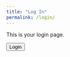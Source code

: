 ```yaml
---
title: "Log In"
permalink: /login/
---
```


<!-- Your login content here -->
<div id="login-container">
  <p>This is your login page.</p>
  <button onclick="openLoginModal()">Login</button>
</div>

<script>
  // Netlify Identity script and event handling
  netlifyIdentity.on('login', user => {
    console.log('User logged in', user);
    // Additional actions after login if needed
    updateLoginContainer(user);
  });

  netlifyIdentity.on('logout', () => {
    console.log('User logged out');
    // Additional actions after logout if needed
    updateLoginContainer(null);
  });

  function openLoginModal() {
    netlifyIdentity.open('login');
  }

  function updateLoginContainer(user) {
    const loginContainer = document.getElementById('login-container');

    if (user) {
      // Usuario autenticado, muestra el nombre
      loginContainer.innerHTML = `<p>Bienvenido, ${user.user_metadata.full_name}!</p>`;
    } else {
      // Usuario no autenticado, muestra el botón de login
      loginContainer.innerHTML = `
        <p>This is your login page.</p>
        <button onclick="openLoginModal()">Login</button>
      `;
    }
  }
</script>
